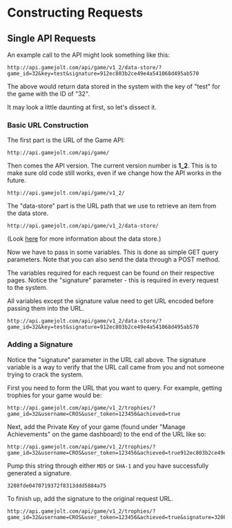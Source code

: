 # Constructing Requests

## Single API Requests

An example call to the API might look something like this:

```
http://api.gamejolt.com/api/game/v1_2/data-store/?game_id=32&key=test&signature=912ec803b2ce49e4a541068d495ab570
```

The above would return data stored in the system with the key of "test" for the game with the ID of "32".

It may look a little daunting at first, so let's dissect it.

### Basic URL Construction

The first part is the URL of the Game API:

```
http://api.gamejolt.com/api/game/
```

Then comes the API version. The current version number is **1_2**. This is to make sure old code still works, even if we change how the API works in the future.

```
http://api.gamejolt.com/api/game/v1_2/
```

The "data-store" part is the URL path that we use to retrieve an item from the data store.

```
http://api.gamejolt.com/api/game/v1_2/data-store/
```

(Look [here](https://gamejolt.com/game-api/doc/data-store) for more information about the data store.)


Now we have to pass in some variables. This is done as simple GET query parameters. Note that you can also send the data through a POST method.

The variables required for each request can be found on their respective pages. Notice the "signature" parameter - this is required in every request to the system.

All variables except the signature value need to get URL encoded before passing them into the URL.

```
http://api.gamejolt.com/api/game/v1_2/data-store/?game_id=32&key=test&signature=912ec803b2ce49e4a541068d495ab570
```

### Adding a Signature

Notice the "signature" parameter in the URL call above. The signature variable is a way to verify that the URL call came from you and not someone trying to crack the system.

First you need to form the URL that you want to query. For example, getting trophies for your game would be:

```
http://api.gamejolt.com/api/game/v1_2/trophies/?game_id=32&username=CROS&user_token=123456&achieved=true
```

Next, add the Private Key of your game (found under "Manage Achievements" on the game dashboard) to the end of the URL like so:

```
http://api.gamejolt.com/api/game/v1_2/trophies/?game_id=32&username=CROS&user_token=123456&achieved=true912ec803b2ce49e4a541068d495ab570
```

Pump this string through either `MD5` or `SHA-1` and you have successfully generated a signature.

```
3208fde0470719372f8313ddd5884a75
```

To finish up, add the signature to the original request URL.

```
http://api.gamejolt.com/api/game/v1_2/trophies/?game_id=32&username=CROS&user_token=123456&achieved=true&signature=3208fde0470719372f8313ddd5884a75
```
